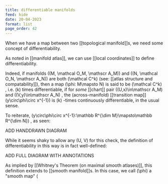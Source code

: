 ```yaml
---
title: differentiable manifolds
feed: hide
date: 20-04-2023
format: list
page_order: 42
---
```



When we have a map between two [[topological manifold]]s, we need some concept of differentiability.

As noted in [[manifold atlas]], we can use [[local coordinates]] to define differentiability. 

Indeed, if manifolds  \((M, \mathcal O_M, \mathscr A_M)\)  and  \((N, \mathcal O_N, \mathscr A_N)\)  are both  \(\mathcal C^k\)  (see: [[atlas structure and compatability]]), then a map  \(\phi: M\mapsto N\)  is said to be  \(\mathcal C^k\) , i.e.  \(k\)  times differentiable, if for *some* [[chart]] pair  \((U,x)\in\mathscr A_M\)  and  \((V,y)\in\mathscr A_N\) , the (across-manifold) [[transition map]]  \(y\circ\phi\circ x^{-1}\)  is  \(k\) -times continuously differentiable, in the usual sense.

To reiterate,  \(y\circ\phi\circ x^{-1}:\mathbb R^{\dim M}\mapsto\mathbb R^{\dim N}\) , as seen:

ADD HANDDRAWN DIAGRAM


While it seems shaky to allow any  \(U, V\)  for this check, the definition of differentiability in this way is in fact well-defined:

ADD FULL DIAGRAM WITH ANNOTATIONS


As implied by [[Whitney's Theorem (on maximal smooth atlases)]], this definition extends to [[smooth manifold]]s. In this case, we call  \(\phi\)  a "smooth map" \(